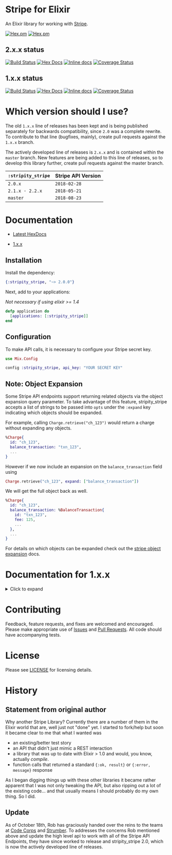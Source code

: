 # Stripe for Elixir

An Elixir library for working with [Stripe](https://stripe.com/).

[![Hex.pm](https://img.shields.io/hexpm/v/stripity_stripe.svg?maxAge=2592000)](https://hex.pm/packages/stripity_stripe) [![Hex.pm](https://img.shields.io/hexpm/dt/stripity_stripe.svg?maxAge=2592000)](https://hex.pm/packages/stripity_stripe)

## 2.x.x status

[![Build Status](https://travis-ci.org/code-corps/stripity_stripe.svg?branch=master)](https://travis-ci.org/code-corps/stripity_stripe) [![Hex Docs](https://img.shields.io/badge/hex-docs-9768d1.svg)](https://hexdocs.pm/stripity_stripe)  [![Inline docs](http://inch-ci.org/github/code-corps/stripity_stripe.svg?branch=master)](http://inch-ci.org/github/code-corps/stripity_stripe?branch=master) [![Coverage Status](https://coveralls.io/repos/github/code-corps/stripity_stripe/badge.svg?branch=master)](https://coveralls.io/github/code-corps/stripity_stripe?branch=master)

## 1.x.x status

[![Build Status](https://travis-ci.org/code-corps/stripity_stripe.svg?branch=1.x.x)](https://travis-ci.org/code-corps/stripity_stripe) [![Hex Docs](https://img.shields.io/badge/hex-docs-9768d1.svg)](https://hexdocs.pm/stripity_stripe/1.6.2) [![Inline docs](http://inch-ci.org/github/code-corps/stripity_stripe.svg?branch=1.x.x)](http://inch-ci.org/github/code-corps/stripity_stripe?branch=1.x.x) [![Coverage Status](https://coveralls.io/repos/github/code-corps/stripity_stripe/badge.svg?branch=1.x.x)](https://coveralls.io/github/code-corps/stripity_stripe?branch=1.x.x)

# Which version should I use?

The old `1.x.x` line of releases has been kept and is being published separately for backwards compatibility, since `2.0` was a complete rewrite. To contribute to that line (bugfixes, mainly), create pull requests against the `1.x.x` branch.

The actively developed line of releases is `2.x.x` and is contained within the `master` branch. New features are being added to this line of releases, so to develop this library further, create pull requests against the master branch.

`:stripity_stripe` | Stripe API Version
------------ | -------------
`2.0.x` | `2018-02-28`
`2.1.x - 2.2.x` | `2018-05-21`
`master` | `2018-08-23`

# Documentation

- [Latest HexDocs](https://hexdocs.pm/stripity_stripe/)

- [1.x.x](https://hexdocs.pm/stripity_stripe/1.6.1/)

## Installation

Install the dependency:

```ex
{:stripity_stripe, "~> 2.0.0"}
```

Next, add to your applications:

_Not necessary if using elixir >= 1.4_

```ex
defp application do
  [applications: [:stripity_stripe]]
end
```

## Configuration

To make API calls, it is necessary to configure your Stripe secret key.

```ex
use Mix.Config

config :stripity_stripe, api_key: "YOUR SECRET KEY"
```

## Note: Object Expansion

Some Stripe API endpoints support returning related objects via the object expansion query parameter. To take advantage of this feature, stripity_stripe accepts
a list of strings to be passed into `opts` under the `:expand` key indicating which objects should be expanded.

For example, calling `Charge.retrieve("ch_123")` would return a charge without expanding any objects.

```elixir
%Charge{
  id: "ch_123",
  balance_transaction: "txn_123",
  ...
}
```

However if we now include an expansion on the `balance_transaction` field using

```elixir
Charge.retrieve("ch_123", expand: ["balance_transaction"])
```

We will get the full object back as well.

```elixir
%Charge{
  id: "ch_123",
  balance_transaction: %BalanceTransaction{
    id: "txn_123",
    fee: 125,
    ...
  },
  ...
}
```

For details on which objects can be expanded check out the [stripe object expansion](https://stripe.com/docs/api#expanding_objects) docs.

# Documentation for 1.x.x

<details><summary>Click to expand</summary>
<p>

## Stripe API

Works with API version 2015-10-16

## Installation

Install the dependency:

```ex
{:stripity_stripe, "~> 1.6"}
```

Next, add to your applications:

```ex
defp application do
  [applications: [:stripity_stripe]]
end
```

## Configuration

To make API calls, it is necessary to configure your Stripe secret key (and optional platform client id if you are using Stripe Connect):

```ex
use Mix.Config

config :stripity_stripe, secret_key: "YOUR SECRET KEY"
config :stripity_stripe, platform_client_id: "YOUR CONNECT PLATFORM CLIENT ID"
```

Moreover, if you are using Jason instead of Poison, you can configure the library to use Jason like so:

config :stripity_stripe, json_library: Jason

## Testing

If you start contributing and you want to run mix test, first you need to export STRIPE_SECRET_KEY environment variable in the same shell as the one you will be running mix test in. All tests have the @tag disabled: false and the test runner is configured to ignore disabled: true. This helps to turn tests on/off when working in them. Most of the tests depends on the order of execution (test random seed = 0) to minimize runtime. I've tried having each tests isolated but this made it take ~10 times longer.

```
export STRIPE_SECRET_KEY="yourkey"
mix test
```

## The API

I've tried to make the API somewhat comprehensive and intuitive. If you'd like to see things in detail be sure to have a look at the tests - they show (generally) the way the API goes together.

In general, if Stripe requires some information for a given API call, you'll find that as part of the arity of the given function. For instance if you want to delete a Customer, you'll find that you *must* pass the id along:

```ex
{:ok, result} = Stripe.Customers.delete "some_id"
```

For optional arguments, you can send in a Keyword list that will get translated to parameters. So if you want to update a Subscription, for instance, you must send in the `customer_id` and `subscription_id` with the list of changes:

```ex
# Change customer to the Premium subscription
{:ok, result} = Stripe.Customers.change_subscription "customer_id", "sub_id", [plan: "premium"]
```

Metadata (metadata:) key is supported on most object type and allow the storage of extra information on the stripe platform. See [test](https://github.com/code-corps/stripity-stripe/blob/master/test/stripe/customer_test.exs) for an example.

That's the rule of thumb with this library. If there are any errors with your call, they will bubble up to you in the `{:error, message}` match.

```ex
# Example of paging through events
{:ok, events} = Stripe.Events.list(key, "", 100) # second arg is a marker for paging

case events[:has_more] do
  true ->
    # retrieve marker
    last = List.last( events[:data] )
    case Stripe.Events.list key, last["id"], 100 do
      {:ok, events} -> events[:data]
      # ...
    end
  false -> events[:data]
end
```

# Connect

Stripe Connect allows you to provide your customers with an easy onboarding to their own Stripe account. This is useful when you run an e-commerce as a service platform. Each merchant can transact using their own account using your platform. Then your platform uses Stripe's API with their own API key obtained in the onboarding process.

First, you need to register your platform on Stripe Connect to obtain a `client_id`. In your account settings, there's a "Connect" tab, select it. Then fill the information to activate your connect platform settings. The select he `client_id` (notice there's one for dev and one for prod), stash this `client_id` in the config file under

```ex
config :stripity_stripe, platform_client_id: "ac_???"
```
or in an env var named `STRIPE_PLATFORM_CLIENT_ID`.

Then you send your users to sign up for the stripe account using a link.

Here's an example of a button to start the workflow:
<a href="https://connect.stripe.com/oauth/authorize?response_type=code&client_id=ca_32D88BD1qLklliziD7gYQvctJIhWBSQ7&scope=read_write">Connect with Stripe</a>

You can generate this URL using:

```ex
url = Stripe.Connect.generate_button_url csrf_token
```

When the user gets back to your platform, the following url (`redirect_uri` form item on your "Connect" settings) will be used:

```
//yoursvr/your_endpoint?scope=read_write&code=AUTHORIZATION_CODE
```

or

```
//yoursvr/your_endpoint?error=access_denied&error_description=The%20user%20denied%20your%20request
```

Using the code request parameter, you make the following call:

```ex
{:ok, resp} -> Stripe.Connect.oauth_token_callback code
resp[:access_token]
```

`resp` will look like this:
```ex
%{
  token_type: "bearer",
  stripe_publishable_key: PUBLISHABLE_KEY,
  scope: "read_write",
  livemode: false,
  stripe_user_id: USER_ID,
  refresh_token: REFRESH_TOKEN,
  access_token: ACCESS_TOKEN
}
```

You can then pass the `access_token` to the other API modules to act on their behalf.

See a [demo](https://github.com/nicrioux/stripity-connect-phoenix) using the Phoenix framework with the bare minimum to get this working.

## Testing Connect

The tests are currently manual as they require a unique OAuth authorization code per test. You need to obtain this code manually using the stripe connect workflow (that your user would go through using the above url).

First, log in your account. Then go to the following url: https://dashboard.stripe.com/account/applications/settings

Create a connect standalone account. Grab your development `client_id`. Put it in your config file. Enter a redirect url to your endpoint. Capture the "code" request parameter. Pass it to `Stripe.Connect.oauth_token_callback` or `Stripe.Connect.get_token`.

</p>
</details>

# Contributing

Feedback, feature requests, and fixes are welcomed and encouraged.  Please make appropriate use of [Issues](https://github.com/code-corps/stripity-stripe/issues) and [Pull Requests](https://github.com/code-corps/stripity-stripe/pulls).  All code should have accompanying tests.

# License

Please see [LICENSE](LICENSE) for licensing details.

# History

## Statement from original author

Why another Stripe Library? Currently there are a number of them in the Elixir world that are, well just not "done" yet. I started to fork/help but soon it became clear to me that what I wanted was

* an existing/better test story
* an API that didn't just mimic a REST interaction
* a library that was up to date with Elixir > 1.0 and would, you know, actually *compile*.
* function calls that returned a standard `{:ok, result}` or `{:error, message}` response

As I began digging things up with these other libraries it became rather apparent that I was not only tweaking the API, but also ripping out a lot of the existing code... and that usually means I should probably do my own thing. So I did.

## Update

As of October 18th, Rob has graciously handed over the reins to the teams at [Code Corps](https://www.codecorps.org/) and [Strumber](https://strumber.com/). To addresses the concerns Rob mentioned above and update the high level api to work with all of the Stripe API Endpoints, they have since worked to release and stripity_stripe 2.0, which is now the actively developed line of releases.
